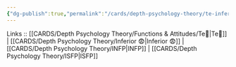 ```yaml
---
{"dg-publish":true,"permalink":"/cards/depth-psychology-theory/te-inferior/","created":"2023-01-05T15:02:28.702+01:00","updated":"2023-04-21T13:49:24.364+02:00"}
---
```


Links :: [[CARDS/Depth Psychology Theory/Functions & Attitudes/Te🏹\|Te🏹]] | [[CARDS/Depth Psychology Theory/Inferior 😨\|Inferior 😨]] | [[CARDS/Depth Psychology Theory/INFP\|INFP]] | [[CARDS/Depth Psychology Theory/ISFP\|ISFP]]
